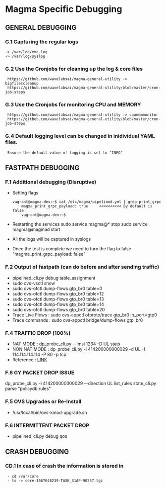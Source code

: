 # Magma Specific Debugging

## GENERAL DEBUGGING
### G.1 Capturing the regular logs
    -> /var/log/mme.log
    -> /var/log/syslog

### G.2 Use the Cronjobs for cleaning up the log & core files
     https://github.com/wavelabsai/magma-general-utility -> bigfilescleanup
     https://github.com/wavelabsai/magma-general-utility/blob/master/cron-job-steps
     
### G.3 Use the Cronjobs for monitoring CPU and MEMORY
     https://github.com/wavelabsai/magma-general-utility -> cpumemmonitor 
     https://github.com/wavelabsai/magma-general-utility/blob/master/cron-job-steps

### G.4 Default logging level can be changed in inidividual YAML files.
     Ensure the default value of logging is set to "INFO"

## FASTPATH DEBUGGING
### F.1 Additional debugging (Disruptive)
   - Setting flags
      ```
      vagrant@magma-dev:~$ cat /etc/magma/pipelined.yml | grep print_grpc
          magma_print_grpc_payload: true     <<<<<<<<<< By default is false
          vagrant@magma-dev:~$
       ```

   - Restarting the services
        sudo service magma@* stop
        sudo service magma@magmad start
      
   - All the logs will be captured in syslogs
      
   - Once the test is complete we need to turn the flag to false "magma_print_grpc_payload: false"
    
### F.2 Output of fastpath (can do before and after sending traffic)
   - pipelined_cli.py  debug table_assignment
   - sudo ovs-vsctl show
   - sudo ovs-ofctl dump-flows gtp_br0 table=0
   - sudo ovs-ofctl dump-flows gtp_br0 table=12
   - sudo ovs-ofctl dump-flows gtp_br0 table=13
   - sudo ovs-ofctl dump-flows gtp_br0 table=14
   - sudo ovs-ofctl dump-flows gtp_br0 table=20
   - Trace Live Flows :
        sudo ovs-appctl ofproto/trace gtp_br0 in_port=gtp0
   - Trace commands :
        sudo ovs-appctl bridge/dump-flows gtp_br0

### F.4 TRAFFIC DROP (100%)
   - NAT MODE : dp_probe_cli.py --imsi 1234 -D UL stats
   - NON NAT MODE : dp_probe_cli.py -i 414200000000029 -d UL -I 114.114.114.114 -P 80 -p tcp`
   - Reference : [LINK](https://github.com/magma/magma/blob/master/docs/readmes/howtos/troubleshooting/datapath_connectivity.md)

### F.6 GY PACKET DROP ISSUE
   dp_probe_cli.py -i 414200000000029 --direction UL list_rules
   state_cli.py parse "policydb:rules"
   
### F.5 OVS Upgrades or Re-Install
   - /usr/local/bin/ovs-kmod-upgrade.sh

### F.6 INTERMITTENT PACKET DROP
   - pipelined_cli.py debug qos

## CRASH DEBUGGING
### CD.1 In case of crash the information is stored in 
     - cd /var/core
     - ls -> core-1667048239-TASK_S1AP-90557.tgz

